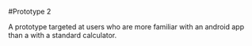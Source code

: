 #Prototype 2


A prototype targeted at users who are more familiar with an android app than a with a standard calculator.

